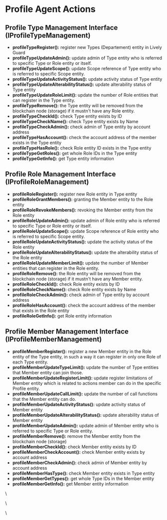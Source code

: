 # Profile Agent Actions

## Profile Type Management Interface (IProfileTypeManagement)

* **profileTypeRegister():** register new Types (Departement) entity in Lively Guard
* **profileTypeUpdateAdmin():** update admin of Type entity who is referred to specific Type or Role entity or itself.
* **profileTypeUpdateScope():** update Scope reference of Type entity who is referred to specific Scope entity.
* **profileTypeUpdateActivityStatus():** update activity status of Type entity
* **profileTypeUpdateAlterabilityStatus():** update alterability status of Type entity
* **profileTypeUpdateRoleLimit():** update the number of Role entities that can register in the Type entity.
* **profileTypeRemove():** the Type entity will be removed from the blockchain node (storage) if it mustn't have any Role entity.
* **profileTypeCheckId():** check Type entity exists by ID
* **profileTypeCheckName():** check Type entity exists by Name
* **profileTypeCheckAdmin():** check admin of Type entity by account address
* **profileTypeHasAccount():** check the account address of the member exists in the Type entity
* **profileTypeHasRole():** check Role entity ID exists in the Type entity
* **profileTypeGetRoles():** get whole Role IDs in the Type entity
* **profileTypeGetInfo():** get Type entity information

## Profile Role Management Interface (IProfileRoleManagement)

* **profileRoleRegister():** register new Role entity in Type entity
* **profileRoleGrantMembers():** granting the Member entity to the Role entity
* **profileRoleRevokeMembers():** revoking the Member entity from the Role entity
* **profileRoleUpdateAdmin():** update admin of Role entity who is referred to specific Type or Role entity or itself.
* **profileRoleUpdateScope():** update Scope reference of Role entity who is referred to specific Scope entity.
* **profileRoleUpdateActivityStatus():** update the activity status of the Role entity
* **profileRoleUpdateAlterabilityStatus():** update the alterability status of the Role entity
* **profileRoleUpdateMemberLimit():** update the number of Member entities that can register in the Role entity.
* **profileRoleRemove():** the Role entity will be removed from the blockchain node (storage) if it mustn't have any Member entity.
* **profileRoleCheckId():** check Role entity exists by ID
* **profileRoleCheckName():** check Role entity exists by Name
* **profileRoleCheckAdmin():** check admin of Type entity by account address
* **profileRoleHasAccount():** check the account address of the member that exists in the Role entity
* **profileRoleGetInfo():** get Role entity information

## Profile Member Management Interface (IProfileMemberManagement)

* **profileMemberRegister():** register a new Member entity in the Role entity of the Type entity, in such a way it can register in only one Role of each Type entity.
* **profileMemberUpdateTypeLimit():** update the number of Type entities that Member entity can join those.
* **profileMemberUpdateRegisterLimit():** update register limitations of Member entity which is related to actions member can do in the specific Profile entity.
* **profileMemberUpdateCallLimit():** update the number of call functions that the Member entity can do.
* **profileMemberUpdateActivityStatus():** update activity status of Member entity
* **profileMemberUpdateAlterabilityStatus():** update alterability status of Member entity
* **profileMemberUpdateAdmin():** update admin of Member entity who is referred to specific Type or Role entity.
* **profileMemberRemove():** remove the Member entity from the blockchain node (storage)
* **profileMemberCheckId():** check Member entity exists by ID
* **profileMemberCheckAccount():** check Member entity exists by account address
* **profileMemberCheckAdmin():** check admin of Member entity by account address
* **profileMemberHasType():** check Member entity exists in Type entity
* **profileMemberGetTypes():** get whole Type IDs in the Member entity
* **profileMemberGetInfo():** get Member entity information

\


\


\
